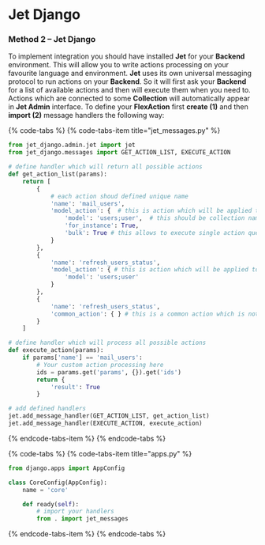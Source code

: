# Jet Django



### Method 2 – Jet Django

To implement integration you should have installed **Jet** for your **Backend** environment. This will allow you to write actions processing on your favourite language and environment. **Jet** uses its own universal messaging protocol to run actions on your **Backend**. So it will first ask your **Backend** for a list of available actions and then will execute them when you need to. Actions which are connected to some **Collection** will automatically appear in **Jet Admin** interface. To define your **FlexAction** first **create \(1\)** and then **import \(2\)** message handlers the following way:

{% code-tabs %}
{% code-tabs-item title="jet\_messages.py" %}
```python
from jet_django.admin.jet import jet
from jet_django.messages import GET_ACTION_LIST, EXECUTE_ACTION

# define handler which will return all possible actions
def get_action_list(params):
    return [
        {
            # each action shoud defined unique name
            'name': 'mail_users',
            'model_action': {  # this is action which will be applied to selected users (for_instance==True flag)
                'model': 'users;user',  # this should be collection name
                'for_instance': True, 
                'bulk': True # this allows to execute single action query with ids separated with comma instead of one query per row
            }
        },
        {
            'name': 'refresh_users_status',
            'model_action': { # this is action which will be applied to all users (no for_instance==True flag)
                'model': 'users;user'
            }
        },
        {
            'name': 'refresh_users_status',
            'common_action': { } # this is a common action which is not connected to any collections
        }
    ]

# define handler which will process all possible actions
def execute_action(params):
    if params['name'] == 'mail_users':
        # Your custom action processing here
        ids = params.get('params', {}).get('ids')
        return {
            'result': True
        }

# add defined handlers
jet.add_message_handler(GET_ACTION_LIST, get_action_list)
jet.add_message_handler(EXECUTE_ACTION, execute_action)

```
{% endcode-tabs-item %}
{% endcode-tabs %}

{% code-tabs %}
{% code-tabs-item title="apps.py" %}
```python
from django.apps import AppConfig

class CoreConfig(AppConfig):
    name = 'core'

    def ready(self):
        # import your handlers
        from . import jet_messages
```
{% endcode-tabs-item %}
{% endcode-tabs %}

